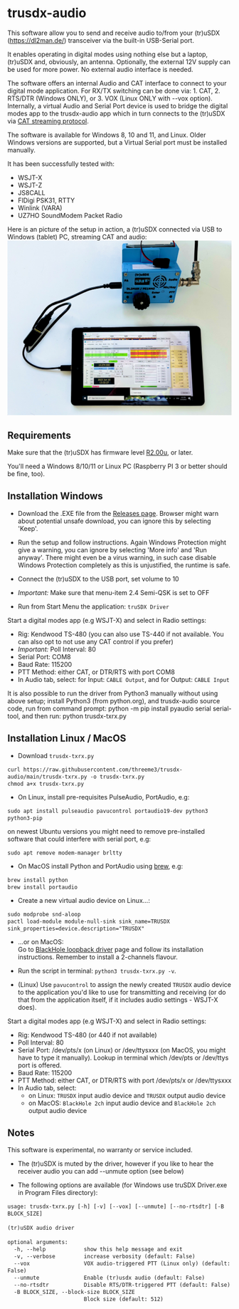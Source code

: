 # trusdx-audio

This software allow you to send and receive audio to/from your (tr)uSDX (https://dl2man.de/) transceiver via the built-in USB-Serial port.

It enables operating in digital modes using nothing else but a laptop, (tr)uSDX and, obviously, an antenna. Optionally, the external 12V supply can be used for more power. No external audio interface is needed.

The software offers an internal Audio and CAT interface to connect to your digital mode application. For RX/TX switching can be done via: 1. CAT, 2. RTS/DTR (Windows ONLY), or 3. VOX (Linux ONLY with --vox option).  Internally, a virtual Audio and Serial Port device is used to bridge the digital modes app to the trusdx-audio app which in turn connects to the (tr)uSDX via [CAT streaming protocol](https://dl2man.de/5-trusdx-details/).

The software is available for Windows 8, 10 and 11, and Linux. Older Windows versions are supported, but a Virtual Serial port must be installed manually.

It has been successfully tested with:
- WSJT-X
- WSJT-Z
- JS8CALL
- FlDigi PSK31, RTTY
- Winlink (VARA)
- UZ7HO SoundModem Packet Radio

Here is an picture of the setup in action, a (tr)uSDX connected via USB to Windows (tablet) PC, streaming CAT and audio:
![screenshot](img/qso.jpg)
 
## Requirements

Make sure that the (tr)uSDX has firmware level [R2.00u](https://dl2man.de/wp-content/uploads/2022/01/wp.php/beta.html), or later.

You'll need a Windows 8/10/11 or Linux PC (Raspberry PI 3 or better should be fine, too).

## Installation Windows

* Download the .EXE file from the [Releases page](https://github.com/threeme3/trusdx-audio/releases). Browser might warn about potential unsafe download, you can ignore this by selecting 'Keep'.

* Run the setup and follow instructions. Again Windows Protection might give a warning, you can ignore by selecting 'More info' and 'Run anyway'. There might even be a virus warning, in such case disable Windows Protection completely as this is unjustified, the runtime is safe.

* Connect the (tr)uSDX to the USB port, set volume to 10

* *Important:* Make sure that menu-item 2.4 Semi-QSK is set to OFF

* Run from Start Menu the application: `truSDX Driver`

Start a digital modes app (e.g WSJT-X) and select in Radio settings:
- Rig: Kendwood TS-480 (you can also use TS-440 if not available. You can also opt to not use any CAT control if you prefer)
- *Important:* Poll Interval: 80
- Serial Port: COM8
- Baud Rate: 115200
- PTT Method:  either CAT, or DTR/RTS with port COM8
- In Audio tab, select: for Input: `CABLE Output`, and for Output: `CABLE Input`

It is also possible to run the driver from Python3 manually without using above setup; install Python3 (from python.org), and trusdx-audio source code, run from command prompt: python -m  pip install pyaudio serial serial-tool, and then run: python trusdx-txrx.py

## Installation Linux / MacOS

* Download `trusdx-txrx.py`
```
curl https://raw.githubusercontent.com/threeme3/trusdx-audio/main/trusdx-txrx.py -o trusdx-txrx.py
chmod a+x trusdx-txrx.py
```

* On Linux, install pre-requisites PulseAudio, PortAudio, e.g:
```
sudo apt install pulseaudio pavucontrol portaudio19-dev python3 python3-pip
```

on newest Ubuntu versions you might need to remove pre-installed software that could interfere with serial port, e.g:
```
sudo apt remove modem-manager brltty
```

* On MacOS install Python and PortAudio using [brew](https://brew.sh/), e.g:
```
brew install python
brew install portaudio
```

* Create a new virtual audio device on Linux...:
```
sudo modprobe snd-aloop
pactl load-module module-null-sink sink_name=TRUSDX sink_properties=device.description="TRUSDX"
```

* ...or on MacOS:  
Go to [BlackHole loopback driver](https://github.com/ExistentialAudio/BlackHole) page and follow its installation instructions. Remember to install a 2-channels flavour.

* Run the script in terminal:
```python3 trusdx-txrx.py -v```.

* (Linux) Use `pavucontrol` to assign the newly created `TRUSDX` audio device to the application you'd like to use for transmitting and receiving (or do that from the application itself, if it includes audio settings - WSJT-X does).

Start a digital modes app (e.g WSJT-X) and select in Radio settings:
- Rig: Kendwood TS-480 (or 440 if not available)
- Poll Interval: 80
- Serial Port: /dev/pts/x (on Linux) or /dev/ttysxxx (on MacOS, you might have to type it manually). Lookup in terminal which /dev/pts or /dev/ttys port is offered.
- Baud Rate: 115200
- PTT Method:  either CAT, or DTR/RTS with port /dev/pts/x or /dev/ttysxxx
- In Audio tab, select:
  - on Linux: `TRUSDX` input audio device and `TRUSDX` output audio device
  - on MacOS: `BlackHole 2ch` input audio device and `BlackHole 2ch` output audio device

## Notes
This software is experimental, no warranty or service included.

- The (tr)uSDX is muted by the driver, however if you like to hear the receiver audio you can add --unmute option (see below)

- The following options are available (for Windows use truSDX Driver.exe in Program Files directory):

```
usage: trusdx-txrx.py [-h] [-v] [--vox] [--unmute] [--no-rtsdtr] [-B BLOCK_SIZE]

(tr)uSDX audio driver

optional arguments:
  -h, --help            show this help message and exit
  -v, --verbose         increase verbosity (default: False)
  --vox                 VOX audio-triggered PTT (Linux only) (default: False)
  --unmute              Enable (tr)usdx audio (default: False)
  --no-rtsdtr           Disable RTS/DTR-triggered PTT (default: False)
  -B BLOCK_SIZE, --block-size BLOCK_SIZE
                        Block size (default: 512)
```


